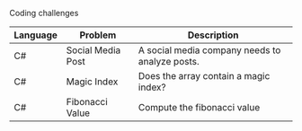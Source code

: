 Coding challenges

Language | Problem | Description |
--- | --- | --- | 
C# | Social Media Post | A social media company needs to analyze posts. |
C# | Magic Index | Does the array contain a magic index? |
C# | Fibonacci Value | Compute the fibonacci value |
